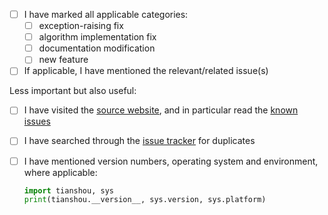 - [ ] I have marked all applicable categories:
    + [ ] exception-raising fix
    + [ ] algorithm implementation fix
    + [ ] documentation modification
    + [ ] new feature
- [ ] If applicable, I have mentioned the relevant/related issue(s)

Less important but also useful:

- [ ] I have visited the [source website], and in particular read the [known issues]
- [ ] I have searched through the [issue tracker] for duplicates
- [ ] I have mentioned version numbers, operating system and environment, where applicable:
  ```python
  import tianshou, sys
  print(tianshou.__version__, sys.version, sys.platform)
  ```

  [source website]: https://github.com/thu-ml/tianshou
  [known issues]: https://github.com/thu-ml/tianshou/#faq-and-known-issues
  [issue tracker]: https://github.com/thu-ml/tianshou/projects/2
